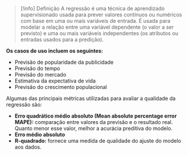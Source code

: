 > [!info] Definição
> A regressão é uma técnica de aprendizado supervisionado usada para prever valores contínuos ou numéricos com base em uma ou mais variáveis de entrada. É usada para modelar a relação entre uma variável dependente (o valor a ser previsto) e uma ou mais variáveis independentes (os atributos ou entradas usados para a predição).

**Os casos de uso incluem os seguintes:**

- Previsão de popularidade da publicidade
- Previsão do tempo
- Previsão do mercado
- Estimativa da expectativa de vida
- Previsão do crescimento populacional

Algumas das principais métricas utilizadas para avaliar a qualidade da regressão são:

- **Erro quadrático médio absoluto (Mean absolute percentage error MAPE):** comparação entre valores da previsão e o resultado real. Quanto menor esse valor, melhor a acurácia preditiva do modelo.
- **Erro médio absoluto**
- **R-quadrado:** fornece uma medida de qualidade do ajuste do modelo aos dados.